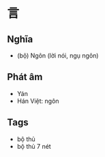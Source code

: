 # 言

## Nghĩa
* (bộ) Ngôn (lời nói, ngụ ngôn)

## Phát âm
* Yán
* Hán Việt: ngôn

## Tags
* bộ thủ
* bộ thủ 7 nét

<script>window.HANZI_FIELD='言';</script>
